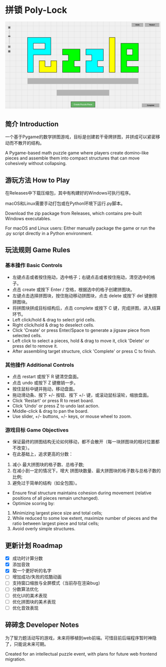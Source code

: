 # 拼锁 Poly-Lock
![IMAGE](pictures/rules_cover.png)
## 简介 Introduction
一个基于Pygame的数学拼图游戏，目标是创建若干骨牌拼图，并拼成可以紧密移动而不散开的结构。

A Pygame-based math puzzle game where players create domino-like pieces and assemble them into compact structures that can move cohesively without collapsing.

## 游玩方法 How to Play
在Releases中下载压缩包，其中有构建好的Windows可执行程序。

macOS和Linux需要手动打包或在Python环境下运行.py脚本。

Download the zip package from Releases, which contains pre-built Windows executables.

For macOS and Linux users: Either manually package the game or run the .py script directly in a Python environment.

## 玩法规则 Game Rules
### 基本操作 Basic Controls
- 左键点击或者按住拖动，选中格子；右键点击或者按住拖动，清空选中的格子。 
- 点击 create 或按下 Enter / 空格，根据选中的格子创建拼图块。
- 左键点击选择拼图块，按住拖动移动拼图块，点击 delete 或按下 del 键删除拼图块。
- 将拼图块拼成目标结构后，点击 complete 或按下 C 键，完成拼图，进入结算环节。
- Left click/hold & drag to select grid cells.
- Right click/hold & drag to deselect cells.
- Click 'Create' or press Enter/Space to generate a jigsaw piece from selected cells.
- Left click to select a pieces, hold & drag to move it, click 'Delete' or press del to remove it.
- After assembling target structure, click 'Complete' or press C to finish.
### 其他操作 Additional Controls
- 点击 restart 或按下 R 键清空盘面。
- 点击 undo 或按下 Z 键撤销一步。
- 按住鼠标中键并拖动，移动盘面。
- 拖动滑动条、按下 +/- 按钮、按下 +/- 键，或滚动鼠标滚轮，缩放盘面。
- Click 'Restart' or press R to reset board.
- Click 'Undo' or press Z to undo last action.
- Middle-click & drag to pan the board.
- Use slider, +/- buttons, +/- keys, or mouse wheel to zoom.
### 游戏目标 Game Objectives
- 保证最终的拼图结构无论如何移动，都不会散开（每一块拼图块的相对位置都不改变）。
- 在此基础上，追求更高的分数：
1. 减小 最大拼图块的格子数、总格子数;
2. 在减小到一定的情况下，增大 拼图块数量、最大拼图块的格子数与总格子数的比例;
3. 避免过于简单的结构（如全包围）。
- Ensure final structure maintains cohesion during movement \(relative positions of all pieces remain unchanged).
- Optimize scoring by:
1. Minimizing largest piece size and total cells;
2. While reduced to some low extent, maximize number of pieces and the ratio between largest piece and total cells;
3. Avoid overly simple structures.

## 更新计划 Roadmap
- [x] 成功时计算分数
- [x] 添加音效
- [x] 取一个更好听的名字
- [ ] 增加成功/失败的炫酷动画
- [ ] 支持窗口缩放与全屏模式（当前存在渲染bug）
- [ ] 分数算法优化
- [ ] 优化UI的美术表现
- [ ] 优化拼图块的美术表现
- [ ] 优化音效表现

## 碎碎念 Developer Notes
为了智力题活动写的游戏，未来将移植到web前端。可惜目前后端程序暂时神隐了，只能说未来可期。

Created for an intellectual puzzle event, with plans for future web frontend migration.
